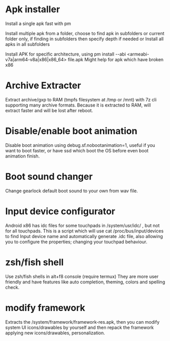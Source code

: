 
# Apk installer

Install a single apk fast with pm

Install multiple apk from a folder, choose to find apk in subfolders or current folder only, if finding in subfolders then specify depth if needed or Install all apks in all subfolders

Install APK for specific architecture, using pm install --abi <armeabi-v7a|arm64-v8a|x86|x86_64> file.apk
Might help for apk which have broken x86

# Archive Extracter
Extract archive/gxp to RAM (tmpfs filesystem at /tmp or /mnt) with 7z cli supporting many archive formats. Because it is extracted to RAM, will extract faster and will be lost after reboot.

# Disable/enable boot animation
Disable boot animation using debug.sf.nobootanimation=1, useful if you want to boot faster, or have ssd which boot the OS before even boot animation finish.

# Boot sound changer
Change gearlock default boot sound to your own from wav file.

# Input device configurator
Android x86 has idc files for some touchpads in /system/usr/idc/ , but not for all touchpads. This is a script which will use cat /proc/bus/input/devices to find Input device name and automatically generate <inputdevicename>.idc file, also allowing you to configure the properties; changing your touchpad behaviour.

# zsh/fish shell
Use zsh/fish shells in alt+f8 console (require termux)
They are more user friendly and have features like auto completion, theming, colors and spelling check.

# modify framework
Extracts the /system/framework/framework-res.apk, then you can modify system UI icons/drawables by yourself and then repack the framework applying new icons/drawables, personalization.




